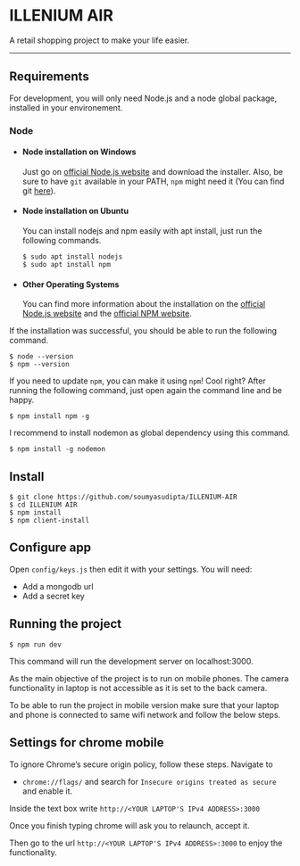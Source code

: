 # ILLENIUM AIR

A retail shopping project to make your life easier.

---
## Requirements

For development, you will only need Node.js and a node global package,  installed in your environement.

### Node
- #### Node installation on Windows

  Just go on [official Node.js website](https://nodejs.org/) and download the installer.
Also, be sure to have `git` available in your PATH, `npm` might need it (You can find git [here](https://git-scm.com/)).

- #### Node installation on Ubuntu

  You can install nodejs and npm easily with apt install, just run the following commands.

      $ sudo apt install nodejs
      $ sudo apt install npm

- #### Other Operating Systems
  You can find more information about the installation on the [official Node.js website](https://nodejs.org/) and the [official NPM website](https://npmjs.org/).

If the installation was successful, you should be able to run the following command.

    $ node --version
    $ npm --version

If you need to update `npm`, you can make it using `npm`! Cool right? After running the following command, just open again the command line and be happy.

    $ npm install npm -g

I recommend to install nodemon as global dependency using this command.

    $ npm install -g nodemon

## Install

    $ git clone https://github.com/soumyasudipta/ILLENIUM-AIR
    $ cd ILLENIUM AIR
    $ npm install
    $ npm client-install

## Configure app

Open `config/keys.js` then edit it with your settings. You will need:

- Add a mongodb url
- Add a secret key

## Running the project

    $ npm run dev

This command will run the development server on localhost:3000.

As the main objective of the project is to run on mobile phones. The camera functionality in laptop is not accessible as it is set to the back camera.

To be able to run the project in mobile version make sure that your laptop and phone is connected to same wifi network and follow the below steps.

## Settings for chrome mobile

To ignore Chrome’s secure origin policy, follow these steps. Navigate to
- `chrome://flags/`
and search for `Insecure origins treated as secure` and enable it. 

Inside the text box write 
`http://<YOUR LAPTOP'S IPv4 ADDRESS>:3000` 

Once you finish typing chrome will ask you to relaunch, accept it.

Then go to the url `http://<YOUR LAPTOP'S IPv4 ADDRESS>:3000` to enjoy the functionality.